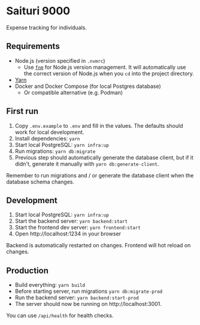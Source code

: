 
# Saituri 9000

Expense tracking for individuals.

## Requirements

- Node.js (version specified in `.nvmrc`)
  - Use [`fnm`](https://github.com/Schniz/fnm) for Node.js version management. It will automatically use the
    correct version of Node.js when you `cd` into the project directory.
- [Yarn](https://yarnpkg.com/getting-started/install)
- Docker and Docker Compose (for local Postgres database)
  - Or compatible alternative (e.g. Podman)

## First run

1. Copy `.env.example` to `.env` and fill in the values. The defaults should work for local development.
2. Install dependencies: `yarn`
3. Start local PostgreSQL: `yarn infra:up`
4. Run migrations: `yarn db:migrate`
5. Previous step should automatically generate the database client, but if it didn't, generate it manually with `yarn db:generate-client`.

Remember to run migrations and / or generate the database client when the database schema changes.

## Development

1. Start local PostgreSQL: `yarn infra:up`
2. Start the backend server: `yarn backend:start`
3. Start the frontend dev server: `yarn frontend:start`
4. Open http://localhost:1234 in your browser

Backend is automatically restarted on changes. Frontend will hot reload on changes.

## Production

- Build everything: `yarn build`
- Before starting server, run migrations `yarn db:migrate-prod`
- Run the backend server: `yarn backend:start-prod`
- The server should now be running on http://localhost:3001.

You can use `/api/health` for health checks.

